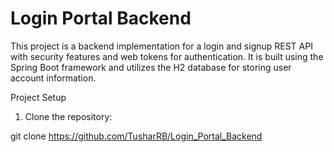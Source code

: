 # Login Portal Backend

This project is a backend implementation for a login and signup REST API with security features and web tokens for authentication. It is built using the Spring Boot framework and utilizes the H2 database for storing user account information.

Project Setup

1. Clone the repository:

git clone https://github.com/TusharRB/Login_Portal_Backend
